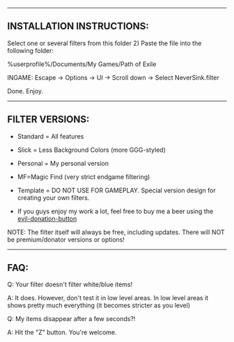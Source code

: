 --------------------------
INSTALLATION INSTRUCTIONS:
--------------------------

Select one or several filters from this folder
2) Paste the file into the following folder:

%userprofile%/Documents/My Games/Path of Exile

INGAME: Escape -> Options -> UI -> Scroll down -> Select NeverSink.filter

Done. Enjoy.

--------------------------
FILTER VERSIONS:
--------------------------

- Standard = All features
- Slick = Less Background Colors (more GGG-styled)
- Personal = My personal version
- MF=Magic Find (very strict endgame filtering)
- Template = DO NOT USE FOR GAMEPLAY. Special version design for creating your own filters.

- If you guys enjoy my work a lot, feel free to buy me a beer using the [evil-donation-button](https://www.paypal.com/cgi-bin/webscr?cmd=_s-xclick&hosted_button_id=6J3S7PBNDQGY2)

NOTE: The filter itself will always be free, including updates. There will NOT be premium/donator versions or options!

--------------------------
FAQ:
--------------------------

Q: Your filter doesn't filter white/blue items!

A: It does. However, don't test it in low level areas. In low level areas it shows pretty much everything (it becomes stricter as you level)


Q: My items disappear after a few seconds?!

A: Hit the "Z" button. You're welcome.
